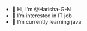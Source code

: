 - 👋 Hi, I’m @Harisha-G-N
- 👀 I’m interested in IT job
- 🌱 I’m currently learning java


<!---
Harisha-G-N/Harisha-G-N is a ✨ special ✨ repository because its `README.md` (this file) appears on your GitHub profile.
You can click the Preview link to take a look at your changes.
--->
